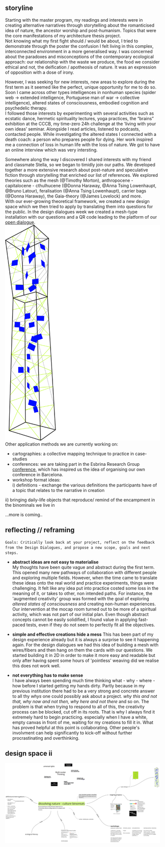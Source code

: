 ## storyline    
Starting with the master program, my readings and interests were in creating alternative narratives through storytelling about the romanticised idea of nature, the ancestor worship and post-humanism. Topics that were the core manifestations of my architecture thesis project.   
Not knowing what my first fight should / would be about, I tried to demonstrate through the poster the confusion I felt living in this complex, interconnected environment in a more generalised way. I was concerned about the paradoxes and misconceptions of the contemporary ecological approach: our relationship with the waste we produce, the food we consider ethical and not, the deification / apotheosis of nature. It was an expression of opposition with a dose of irony.  

However, I was seeking for new interests, new areas to explore during the first term as it seemed like the perfect, unique opportunity for me to do so. Soon I came across other types intelligences in nonhuman species (spider web -> extended intelligence, Portuguese man of war -> collective intelligence), altered states of consciousness, embodied cognition and psychedelic therapy.  
I followed those interests by experimenting with several activities such as ecstatic dance, hermetic spirituality lectures, yoga practices, the “brains” exhibition at the CCCB, my time-zero 24h challenge at the ’living with your own ideas’ seminar. Alongside I read articles, listened to podcasts, contacted people. While investigating the altered states I connected with a death coach: a person who prepares people for dying. Her work inspired me a connection of loss in human life with the loss of nature. We got to have an online interview which was very intersting.  

Somewhere along the way I discovered I shared interests with my friend and classmate Stella, so we began to timidly join our paths. We developed together a more extensive research about post-nature and speculative fiction through storytelling that enriched our list of references. We explored theories such as the mesh (@Timothy Morton), anthropocene - capitalocene - cthulhucene (@Donna Haraway, @Anna Tsing Lowenhaupt, @Bruno Latour), feralisation (@Anna Tsing Lowenhaupt), carrier bags (@Donna Haraway), the Gaia-theory (@James Lovelock) and more.  
With our ever-growing theoretical framework, we created a new design space which we then tried to apply by translating them into questions for the public. In the design dialogues week we created a mesh-type installation with our questions and a QR code leading to the platform of our [open dialogue](https://etherpad.wikimedia.org/p/fLhhX-gQcpsCZCb0Ckj3).   
![](mesh.png)   
Other application methods we are currently working on:
- cartographies: a collective mapping technique to practice in case-studies
- conferences: we are taking part in the Esbrina Research Group [conference](https://esbrina.eu/en/portfolio/imaginar-mundos-posibles-potencialidades-limites-y-fricciones-de-la-ficcion-especulativa-en-la-investigacion-y-la-educacion-3/), which has inspired us the idea of organising our own conference in Barcelona.   
- workshop format ideas:  
i) definitions - exchange the various definitions the participants have of a topic that relates to the narrative in creation  

ii) bringing daily-life objects that reproduce/ remind of the encampment in the binominals we live in  

...more is coming..  

## reflecting // reframing   
`Goals: Critically look back at your project, reflect on the feedback from the Design Dialogues, and propose a new scope, goals and next steps.`  

- **abstract ideas are not easy to materialise**   
My thoughts have been quite vague and abstract during the first term. This opened many new pathways of collaboration with different people and exploring multiple fields. However, when the time came to translate these ideas onto the real world and practice experiments, things were challenging. It felt like any idea put into practice costed some loss in the meaning of it, or takes to other, non intended paths. For instance, the 'augmented creativity' group was formed with the goal of exploring *altered states of consciousness* and creating non-human experiences. Our intervention at the mocap room turned out to be more of a spiritual activity, which was not part of our initial plan. Even though abstract concepts cannot be easily solidified, I found value in applying fast-paced tests, even if they do not seem to perfectly fit all the objectives.  

- **simple and effective creations hide a mess**
This has been part of my design experience already but it is always a surprise to see it happening again.
For the design dialogues we had this idea of building a mesh with wires/fibers and then hang on them the cards with our questions. We started building it in 2D in order to make it more easy and readable but only after having spent some hours of 'pointless' weaving did we realise this does not work well.

- **not everything has to make sense**   
I have always been spending much time thinking what - why - where - how before I started getting my hands dirty. Partly because in my previous institution there had to be a very strong and concrete answer to all thy *whys* one could possibly ask about a project. *why this and not that, why now and not then, why here and not there* and so on. The problem is that when trying to respond to all of this, the creativity process can be blocked, cut off in its roots. That is why I always find it extremely hard to begin practicing. especially when I have a white, empty canvas in front of me, waiting for my creations to fill it in. What has proved helpful at this point is collaborating. Οther people's involvment can help significantly to kick-off without further procrastinating and overthinking.  

## design space ii  

![](designspace2.jpg)  
